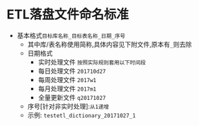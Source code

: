 # ETL落盘文件命名标准

- 基本格式`目标库名称_目标表名称_日期_序号`
  - 其中库/表名称使用简称,具体内容见下附文件,原本有`_`则去除
  - 日期格式
    - 实时处理文件 `按照实际规则套用以下时间段`
    - 每日处理文件 `201710d27`
    - 每周处理文件 `2017w1`
    - 每月处理文件 `2017m1`
    - 全量更新文件 `q20171027`
  - 序号[针对非实时处理]:`从1递增`
  - 示例: `testetl_dictionary_20171027_1`